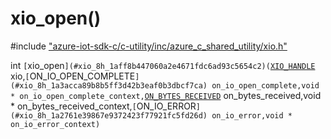 # xio_open()

\#include ["azure-iot-sdk-c/c-utility/inc/azure_c_shared_utility/xio.h"](../iot-c-ref-xio-h.md)  

int `[`xio_open`](#xio_8h_1aff8b447060a2e4671fdc6ad93c5654c2)(`[`XIO_HANDLE`](#xio_8h_1a214682528088ae784e94fbbe26fa4356) xio,`[`ON_IO_OPEN_COMPLETE`](#xio_8h_1a3acca89b8b5ff3d42b3eaf0b3dbcf7ca) on_io_open_complete,void * on_io_open_complete_context,`[`ON_BYTES_RECEIVED`](#xio_8h_1a13198b46d201d067f60a82c1bf0e5780) on_bytes_received,void * on_bytes_received_context,`[`ON_IO_ERROR`](#xio_8h_1a2761e39867e9372423f77921fc5fd26d) on_io_error,void * on_io_error_context)`

